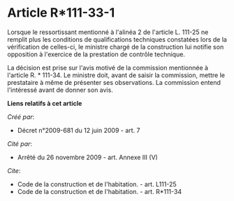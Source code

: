 # Article R*111-33-1

Lorsque le ressortissant mentionné à l'alinéa 2 de l'article L. 111-25 ne remplit plus les conditions de qualifications
techniques constatées lors de la vérification de celles-ci, le ministre chargé de la construction lui notifie son opposition
à l'exercice de la prestation de contrôle technique. 

La décision est prise sur l'avis motivé de la commission mentionnée à l'article R. * 111-34. Le ministre doit, avant de
saisir la commission, mettre le prestataire à même de présenter ses observations. La commission entend l'intéressé avant de
donner son avis.

**Liens relatifs à cet article**

_Créé par_:

  - Décret n°2009-681 du 12 juin 2009 - art. 7

_Cité par_:

  - Arrêté du 26 novembre 2009 - art. Annexe III (V)

_Cite_:

  - Code de la construction et de l'habitation. - art. L111-25
  - Code de la construction et de l'habitation. - art. R*111-34
